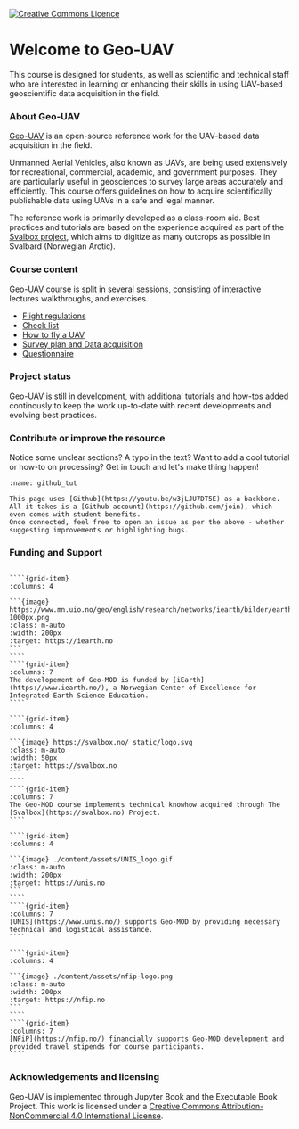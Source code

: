 <a rel="license" href="http://creativecommons.org/licenses/by-nc/4.0/"><img alt="Creative Commons Licence" style="border-width:0" src="https://i.creativecommons.org/l/by-nc/4.0/88x31.png" /></a>

# Welcome to Geo-UAV
This course is designed for students, as well as scientific and technical staff who are interested in learning or enhancing their skills in using UAV-based geoscientific data acquisition in the field.

### About Geo-UAV
[Geo-UAV](https://unisvalbard.github.io/Geo-UAV/landing-page.html) is an open-source reference work for the UAV-based data acquisition in the field.

Unmanned Aerial Vehicles, also known as UAVs, are being used extensively for recreational, commercial, academic, and government purposes. They are particularly useful in geosciences to survey large areas accurately and efficiently. This course offers guidelines on how to acquire scientifically publishable data using UAVs in a safe and legal manner.

The reference work is primarily developed as a class-room aid. Best practices and tutorials are based on the experience acquired as part of the [Svalbox project](https://svalbox.no), which aims to digitize as many outcrops as possible in Svalbard (Norwegian Arctic).

### Course content
Geo-UAV course is split in several sessions, consisting of interactive lectures walkthroughs, and exercises.
- [Flight regulations](https://unisvalbard.github.io/Geo-UAV/content/lessons/regulations/regulations.html)
- [Check list](https://unisvalbard.github.io/Geo-UAV/content/lessons/check_list/preflight_checklist.html)
- [How to fly a UAV](https://unisvalbard.github.io/Geo-UAV/content/lessons/howto_fly/howto_fly.html)
- [Survey plan and Data acquisition](https://unisvalbard.github.io/Geo-UAV/content/lessons/data_acquisition/data_acquisition.html)
- [Questionnaire](https://unisvalbard.github.io/Geo-UAV/content/survey.html)


### Project status
Geo-UAV is still in development, with additional tutorials and how-tos added continously to keep the work up-to-date with recent developments and evolving best practices.

### Contribute or improve the resource
Notice some unclear sections? A typo in the text? Want to add a cool tutorial or how-to on processing? Get in touch and let's make thing happen!

```{figure} assets/github_tut.gif
:name: github_tut

This page uses [Github](https://youtu.be/w3jLJU7DT5E) as a backbone.
All it takes is a [Github account](https://github.com/join), which even comes with student benefits.
Once connected, feel free to open an issue as per the above - whether suggesting improvements or highlighting bugs.
```

### Funding and Support

`````{grid} 2 2 2 2

````{grid-item}
:columns: 4

```{image} https://www.mn.uio.no/geo/english/research/networks/iearth/bilder/earthlogo-1000px.png
:class: m-auto
:width: 200px
:target: https://iearth.no
```
````
````{grid-item}
:columns: 7
The developement of Geo-MOD is funded by [iEarth](https://www.iearth.no/), a Norwegian Center of Excellence for Integrated Earth Science Education.
````

````{grid-item}
:columns: 4

```{image} https://svalbox.no/_static/logo.svg
:class: m-auto
:width: 50px
:target: https://svalbox.no
```
````
````{grid-item}
:columns: 7
The Geo-MOD course implements technical knowhow acquired through The [Svalbox](https://svalbox.no) Project.
````

````{grid-item}
:columns: 4

```{image} ./content/assets/UNIS_logo.gif
:class: m-auto
:width: 200px
:target: https://unis.no
```
````
````{grid-item}
:columns: 7
[UNIS](https://www.unis.no/) supports Geo-MOD by providing necessary technical and logistical assistance.
````

````{grid-item}
:columns: 4

```{image} ./content/assets/nfip-logo.png
:class: m-auto
:width: 200px
:target: https://nfip.no
```
````
````{grid-item}
:columns: 7
[NFiP](https://nfip.no/) financially supports Geo-MOD development and provided travel stipends for course participants.
````

`````
### Acknowledgements and licensing
Geo-UAV is implemented through Jupyter Book and the Executable Book Project.
This work is licensed under a <a rel="license" href="http://creativecommons.org/licenses/by-nc/4.0/">Creative Commons Attribution-NonCommercial 4.0 International License</a>.

